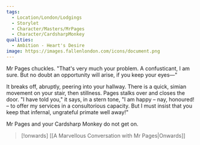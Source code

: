```yaml
---
tags:
  - Location/London/Lodgings 
  - Storylet
  - Character/Masters/MrPages
  - Character/CardsharpMonkey
qualities:
  - Ambition - Heart's Desire
image: https://images.fallenlondon.com/icons/document.png
---
```

Mr Pages chuckles. "That's very much your problem. A confusticant, I am sure. But no doubt an opportunity will arise, if you keep your eyes—"

It breaks off, abruptly, peering into your hallway. There is a quick, simian movement on your stair, then stillness. Pages stalks over and closes the door. "I have told you," it says, in a stern tone, "I am happy – nay, honoured! – to offer my services in a consultorious capacity. But I must insist that you keep that infernal, ungrateful primate well away!"

Mr Pages and your Cardsharp Monkey do not get on.

> [!onwards] [[A Marvellous Conversation with Mr Pages|Onwards]]